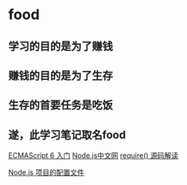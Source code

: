 # food

## 学习的目的是为了赚钱
## 赚钱的目的是为了生存
## 生存的首要任务是吃饭
## 遂，此学习笔记取名food

[ECMAScript 6 入门](http://es6.ruanyifeng.com/)
[Node.js中文网](http://nodejs.cn/api/)
[require() 源码解读](http://www.ruanyifeng.com/blog/2015/05/require.html)

[Node.js 项目的配置文件](https://cnodejs.org/topic/55fac7eced1da72438e33a7d)